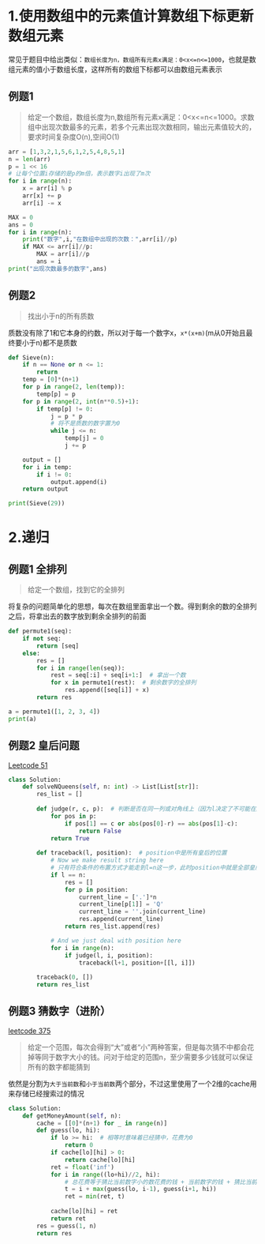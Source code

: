 # 1.使用数组中的元素值计算数组下标更新数组元素

常见于题目中给出类似：`数组长度为n，数组所有元素x满足：0<x<=n<=1000`，也就是数组元素的值小于数组长度，这样所有的数组下标都可以由数组元素表示

## 例题1

> 给定一个数组，数组长度为n,数组所有元素x满足：0<x<=n<=1000。求数组中出现次数最多的元素，若多个元素出现次数相同，输出元素值较大的，要求时间复杂度O(n),空间O(1)

```python
arr = [1,3,2,1,5,6,1,2,5,4,8,5,1]
n = len(arr)
p = 1 << 16
# 让每个位置i存储的是p的m倍，表示数字i出现了m次
for i in range(n):
    x = arr[i] % p
    arr[x] += p
    arr[i] -= x

MAX = 0
ans = 0
for i in range(n):
    print("数字",i,"在数组中出现的次数：",arr[i]//p)
    if MAX <= arr[i]//p:
        MAX = arr[i]//p
        ans = i
print("出现次数最多的数字",ans)
```

## 例题2

> 找出小于n的所有质数

质数没有除了1和它本身的约数，所以对于每一个数字x，`x*(x+m)`(m从0开始且最终要小于n)都不是质数

```python
def Sieve(n):
    if n == None or n <= 1:
        return
    temp = [0]*(n+1)
    for p in range(2, len(temp)):
        temp[p] = p
    for p in range(2, int(n**0.5)+1):
        if temp[p] != 0:
            j = p * p
            # 将不是质数的数字置为0
            while j <= n:
                temp[j] = 0
                j += p

    output = []
    for i in temp:
        if i != 0:
            output.append(i)
    return output

print(Sieve(29))
```


# 2.递归

## 例题1 全排列

> 给定一个数组，找到它的全排列

将复杂的问题简单化的思想，每次在数组里面拿出一个数。得到剩余的数的全排列之后，将拿出去的数字放到剩余全排列的前面

```python
def permute1(seq):
    if not seq:
        return [seq]
    else:
        res = []
        for i in range(len(seq)):
            rest = seq[:i] + seq[i+1:]  # 拿出一个数
            for x in permute1(rest):  # 剩余数字的全排列
                res.append([seq[i]] + x)
        return res

a = permute1([1, 2, 3, 4])
print(a)
```

## 例题2 皇后问题

[Leetcode 51](https://leetcode.com/problems/n-queens/)

```python
class Solution:
    def solveNQueens(self, n: int) -> List[List[str]]:
        res_list = []
        
        def judge(r, c, p):  # 判断是否在同一列或对角线上（因为l决定了不可能在同一行）
            for pos in p:
                if pos[1] == c or abs(pos[0]-r) == abs(pos[1]-c):
                    return False
            return True
        
        def traceback(l, position):  # position中是所有皇后的位置
            # Now we make result string here
            # 只有符合条件的布置方式才能走到l=n这一步，此时position中就是全部皇后的位置，按照题目生成相应的结果
            if l == n:
                res = []
                for p in position:
                    current_line = ['.']*n
                    current_line[p[1]] = 'Q'
                    current_line = ''.join(current_line)
                    res.append(current_line)
                return res_list.append(res)

            # And we just deal with position here
            for i in range(n):
                if judge(l, i, position):
                    traceback(l+1, position+[[l, i]])
        
        traceback(0, [])
        return res_list
```

## 例题3 猜数字（进阶）

[leetcode 375](https://leetcode.com/problems/guess-number-higher-or-lower-ii/)

> 给定一个范围，每次会得到“大”或者“小”两种答案，但是每次猜不中都会花掉等同于数字大小的钱。问对于给定的范围n，至少需要多少钱就可以保证所有的数字都能猜到

依然是分割为`大于当前数`和`小于当前数`两个部分，不过这里使用了一个2维的cache用来存储已经搜索过的情况

```python
class Solution:
    def getMoneyAmount(self, n):
        cache = [[0]*(n+1) for _ in range(n)]
        def guess(lo, hi):
            if lo >= hi:  # 相等时意味着已经猜中，花费为0
                return 0
            if cache[lo][hi] > 0:
                return cache[lo][hi]
            ret = float('inf')
            for i in range((lo+hi)//2, hi):
                # 总花费等于猜比当前数字小的数花费的钱 + 当前数字的钱 + 猜比当前数字大的数话费的钱
                t = i + max(guess(lo, i-1), guess(i+1, hi))
                ret = min(ret, t)
                
            cache[lo][hi] = ret
            return ret
        res = guess(1, n)
        return res
```
